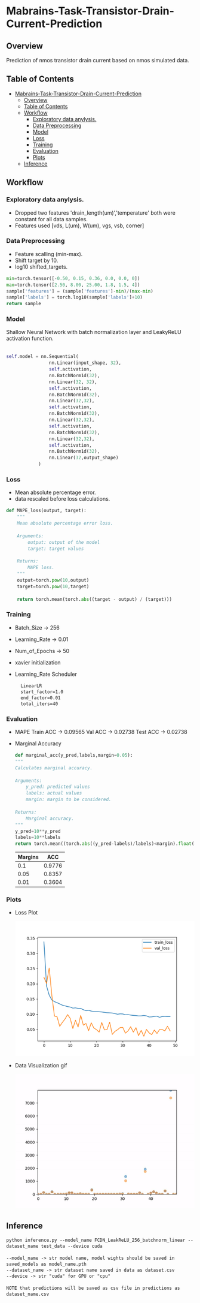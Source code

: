 # Mabrains-Task-Transistor-Drain-Current-Prediction


## Overview

Prediction of nmos transistor drain current based on nmos simulated data.

## Table of Contents
- [Mabrains-Task-Transistor-Drain-Current-Prediction](#mabrains-task-transistor-drain-current-prediction)
  - [Overview](#overview)
  - [Table of Contents](#table-of-contents)
  - [Workflow](#workflow)
    - [Exploratory data anylysis.](#exploratory-data-anylysis)
    - [Data Preprocessing](#data-preprocessing)
    - [Model](#model)
    - [Loss](#loss)
    - [Training](#training)
    - [Evaluation](#evaluation)
    - [Plots](#plots)
  - [Inference](#inference)

## Workflow

### Exploratory data anylysis.
* Dropped two features 'drain_length(um)','temperature' both were constant for all data samples.
* Features used [vds,	L(um),	W(um),	vgs,	vsb,	corner]


### Data Preprocessing

* Feature scalling (min-max).
* Shift target by 10.
* log10 shifted_targets.
  

```python
min=torch.tensor([-0.50, 0.15, 0.36, 0.0, 0.0, 0])
max=torch.tensor([2.50,	8.00, 25.00, 1.8, 1.5, 4])
sample['features'] = (sample['features']-min)/(max-min)
sample['labels'] = torch.log10(sample['labels']+10)  
return sample
```

### Model

Shallow Neural Network with batch normalization layer and LeakyReLU activation function.

```python

self.model = nn.Sequential(
                nn.Linear(input_shape, 32),
                self.activation,
                nn.BatchNorm1d(32),
                nn.Linear(32, 32),
                self.activation,
                nn.BatchNorm1d(32),
                nn.Linear(32,32),
                self.activation,
                nn.BatchNorm1d(32),
                nn.Linear(32,32),
                self.activation,
                nn.BatchNorm1d(32),
                nn.Linear(32,32),
                self.activation,
                nn.BatchNorm1d(32),
                nn.Linear(32,output_shape)
            )
```
### Loss
* Mean absolute percentage error.
* data rescaled before loss calculations.

```python
def MAPE_loss(output, target):
    """
    Mean absolute percentage error loss.

    Arguments:
        output: output of the model
        target: target values

    Returns:
        MAPE loss.
    """
    output=torch.pow(10,output)
    target=torch.pow(10,target)

    return torch.mean(torch.abs((target - output) / (target)))  
```
### Training
* Batch_Size -> 256
* Learning_Rate -> 0.01
* Num_of_Epochs -> 50
* xavier initialization
* Learning_Rate Scheduler 
    
        LinearLR
        start_factor=1.0 
        end_factor=0.01
        total_iters=40


### Evaluation
* MAPE
        Train ACC -> 0.09565
        Val ACC -> 0.02738
        Test ACC -> 0.02738

* Marginal Accuracy
    ```python
    def marginal_acc(y_pred,labels,margin=0.05):
    """
    Calculates marginal accuracy.

    Arguments:
        y_pred: predicted values
        labels: actual values
        margin: margin to be considered.

    Returns:
        Marginal accuracy.
    """
    y_pred=10**y_pred 
    labels=10**labels 
    return torch.mean((torch.abs((y_pred-labels)/labels)<margin).float())

    ```
    | Margins           | ACC        |
    | :---------------- | :------:   | 
    | 0.1               |   0.9776   | 
    | 0.05              |   0.8357   | 
    | 0.01              |   0.3604   | 

### Plots


* Loss Plot


    ![Example Plot](plots/FCDN_LeakReLU_256_batchnorm_linear_loss.png)

* Data Visualization gif


    ![Example gif](animated_results/Data_visualization.gif)


## Inference
    python inference.py --model_name FCDN_LeakReLU_256_batchnorm_linear --dataset_name test_data --device cuda

    --model_name -> str model name, model wights should be saved in saved_models as model_name.pth
    --dataset_name -> str dataset name saved in data as dataset.csv
    --device -> str "cuda" for GPU or "cpu"

    NOTE that predictions will be saved as csv file in predictions as dataset_name.csv
